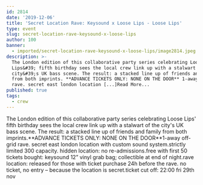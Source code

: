```yaml
---
id: 2814
date: '2019-12-06'
title: 'Secret Location Rave: Keysound x Loose Lips - Loose Lips'
type: event
slug: secret-location-rave-keysound-x-loose-lips
author: 100
banner:
  - imported/secret-location-rave-keysound-x-loose-lips/image2814.jpeg
description: >-
  The London edition of this collaborative party series celebrating Loose
  Lips&#39; fifth birthday sees the local crew link up with a stalwart of the
  city&#39;s UK bass scene. The result: a stacked line up of friends and family
  from both imprints. **ADVANCE TICKETS ONLY: NONE ON THE DOOR** 1-away off-grid
  rave. secret east london location [...]Read More...
published: true
tags:
  - crew
---
```

The London edition of this collaborative party series celebrating Loose Lips' fifth birthday sees the local crew link up with a stalwart of the city's UK bass scene. The result: a stacked line up of friends and family from both imprints.\*\*ADVANCE TICKETS ONLY: NONE ON THE DOOR\*\*1-away off-grid rave. secret east london location with custom sound system.strictly limited 300 capacity. hidden location: no re-admissions.free with first 50 tickets bought: keysound 12” vinyl grab bag; collectible at end of night.rave location: released for those with ticket purchase 24h before the rave. no ticket, no entry – because the location is secret.ticket cut off: 22:00 fri 29th nov